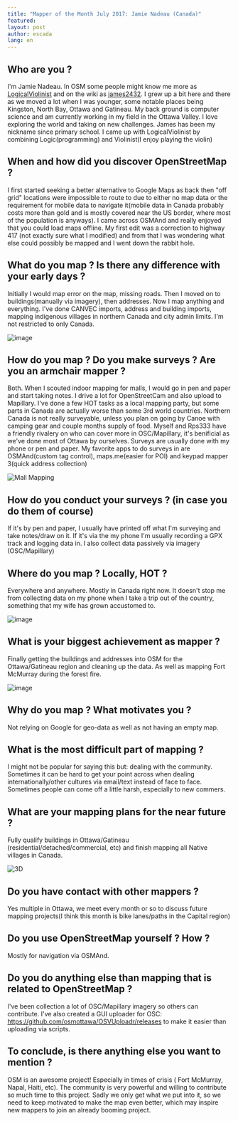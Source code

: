 ```yaml
---
title: "Mapper of the Month July 2017: Jamie Nadeau (Canada)"
featured:
layout: post
author: escada
lang: en
---
```

## Who are you ?

 I'm Jamie Nadeau. In OSM some people might know me more as [LogicalViolinist](http://www.openstreetmap.org/user/LogicalViolinist) and on the wiki as [james2432](https://wiki.openstreetmap.org/wiki/User:James2432). I grew up a bit here and there as we moved a lot when I was younger, some notable places being Kingston, North Bay, Ottawa and Gatineau. My back ground is computer science and am currently working in my field in the Ottawa Valley. I love exploring the world  and taking on new challenges. James has been my nickname since primary school. I came up with LogicalViolinist by combining Logic(programming) and Violinist(I enjoy playing the violin)

## When and how did you discover OpenStreetMap ?

 I first started seeking a better alternative to Google Maps as back then "off grid" locations were impossible to route to due to either no map data or the requirement for mobile data to navigate it(mobile data in Canada probably costs more than gold and is mostly covered near the US border, where most of the population is anyways). I came across OSMAnd and really enjoyed that you could load maps offline. My first edit was a correction to highway 417 (not exactly sure what I modified) and from that I was wondering what else could possibly be mapped and I went down the rabbit hole.


## What do you map ? Is there any difference with your early days ?

 Initially I would map error on the map, missing roads. Then I moved on to buildings(manually via imagery), then addresses. Now I map anything and everything. I've done CANVEC imports, address and building imports, mapping indigenous villages in northern Canada and city admin limits. I'm not restricted to only Canada.

![image](https://photos.smugmug.com/OSM/Screenshots/Mapper-in-the-Spotlight/Jamie-Nadeau/i-FzNvrTC/0/01e26752/XL/image%20%281%29-XL.png)


## How do you map ? Do you make surveys ? Are you an armchair mapper ?
 Both. When I scouted indoor mapping for malls, I would go in pen and paper and start taking notes. I drive a lot for OpenStreetCam and also upload to Mapillary. I've done a few HOT tasks as a local mapping party, but some parts in Canada are actually worse than some 3rd world countries. Northern Canada is not really surveyable, unless you plan on going by Canoe with camping gear and couple months supply of food. Myself and Rps333 have a friendly rivalery on who can cover more in OSC/Mapillary, it's benificial as we've done most of Ottawa by ourselves. Surveys are usually done with my phone or pen and paper. My favorite apps to do surveys in are OSMAnd(custom tag control), maps.me(easier for POI) and keypad mapper 3(quick address collection)

![Mall Mapping](https://photos.smugmug.com/OSM/Screenshots/Mapper-in-the-Spotlight/Jamie-Nadeau/i-Cs2TvxB/0/27c41ab4/X2/image%20%283%29-X2.png)

## How do you conduct your surveys ? (in case you do them of course)
 If it's by pen and paper, I usually have printed off what I'm surveying and take notes/draw on it. If it's via the my phone I'm usually recording a GPX track and logging data in. I also collect data passively via imagery (OSC/Mapillary)


## Where do you map ? Locally, HOT ?

 Everywhere and anywhere. Mostly in Canada right now. It doesn't stop me from collecting data on my phone when I take a trip out of the country, something that my wife has grown accustomed to.

 ![image](https://photos.smugmug.com/OSM/Screenshots/Mapper-in-the-Spotlight/Jamie-Nadeau/i-vqB5Hwc/0/0eebce0a/L/image%20%282%29-L.png)

## What is your biggest achievement as mapper ?
 Finally getting the buildings and addresses into OSM for the Ottawa/Gatineau region and cleaning up the data. As well as mapping Fort McMurray during the forest fire.

![image](https://photos.smugmug.com/OSM/Screenshots/Mapper-in-the-Spotlight/Jamie-Nadeau/i-R2j3pPW/0/cd11d987/L/image%20%284%29-L.png)

## Why do you map ? What motivates you ?
 Not relying on Google for geo-data as well as not having an empty map.

## What is the most difficult part of mapping ?
 I might not be popular for saying this but: dealing with the community. Sometimes it can be hard to get your point across when dealing internationally/other cultures via email/text instead of face to face. Sometimes people can come off a little harsh, especially to new commers.


## What are your mapping plans for the near future ?
 Fully qualify buildings in Ottawa/Gatineau (residential/detached/commercial, etc) and finish mapping all Native villages in Canada.

![3D](https://photos.smugmug.com/OSM/Screenshots/Mapper-in-the-Spotlight/Jamie-Nadeau/i-648Cdfq/0/fffcedcf/X2/image%20%285%29-X2.png)

## Do you have contact with other mappers ?
 Yes multiple in Ottawa, we meet every month or so to discuss future mapping projects(I think this month is bike lanes/paths in the Capital region)

## Do you use OpenStreetMap yourself ? How ?
 Mostly for navigation via OSMAnd.

## Do you do anything else than mapping that is related to OpenStreetMap ?
 I've been collection a lot of OSC/Mapillary imagery so others can contribute. I've also created a GUI uploader for OSC: https://github.com/osmottawa/OSVUploadr/releases to make it easier than uploading via scripts.

## To conclude, is there anything else you want to mention ?
 OSM is an awesome project! Especially in times of crisis ( Fort McMurray, Napal, Haiti, etc). The community is very powerful and willing to contribute so much time to this project. Sadly we only get what we put into it, so we need to keep motivated to make the map even better, which may inspire new mappers to join an already booming project.
